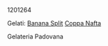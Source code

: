 1201264

Gelati:
[Banana Split](gelati/banana_split.md)
[Coppa Nafta](gelati/coppa_nafta.md)

Gelateria Padovana
